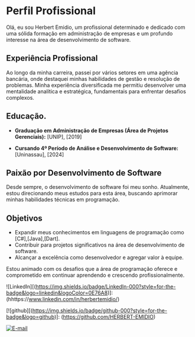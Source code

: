 # Perfil Profissional

Olá, eu sou Herbert Emidio, um profissional determinado e dedicado com uma sólida formação em administração de empresas e um profundo interesse na área de desenvolvimento de software.

## Experiência Profissional

Ao longo da minha carreira, passei por vários setores em uma agência bancária, onde destaquei minhas habilidades de gestão e resolução de problemas. Minha experiência diversificada me permitiu desenvolver uma mentalidade analítica e estratégica, fundamentais para enfrentar desafios complexos.

## Educação.

- **Graduação em Administração de Empresas (Área de Projetos Gerenciais):** [UNIP], [2019]

- **Cursando 4º Período de Análise e Desenvolvimento de Software:** [Uninassau], [2024]

## Paixão por Desenvolvimento de Software

Desde sempre, o desenvolvimento de software foi meu sonho. Atualmente, estou direcionando meus estudos para esta área, buscando aprimorar minhas habilidades técnicas em programação.

## Objetivos

- Expandir meus conhecimentos em linguagens de programação como [C#],[Java],[Dart].
- Contribuir para projetos significativos na área de desenvolvimento de software.
- Alcançar a excelência como desenvolvedor e agregar valor à equipe.

Estou animado com os desafios que a área de programação oferece e comprometido em continuar aprendendo e crescendo profissionalmente.

![LinkedIn][(https://img.shields.io/badge/LinkedIn-000?style=for-the-badge&logo=linkedin&logoColor=0E76A8)]:
(hhttps://www.linkedin.com/in/herbertemidio/)

[![github][(https://img.shields.io/badge/github-000?style=for-the-badge&logo=github)]:
(https://github.com/HERBERT-EMIDIO)

[![E-mail](https://img.shields.io/badge/-gmail-000?style=for-the-badge&logo=gmail&logoColor=007BFF)](mailto:herbertemidio2017@gmail.com)

